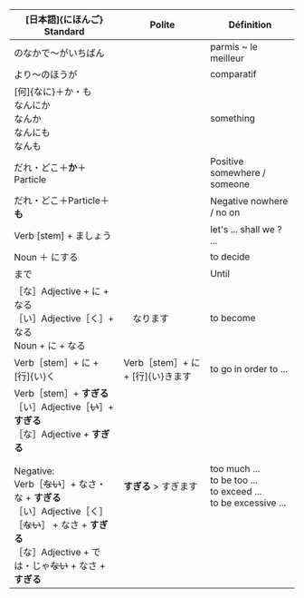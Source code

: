 | [日本語]{にほんご} Standard | Polite | Définition |
| --- | --- | --- |
| のなかで～がいちばん |  | parmis ~ le meilleur |
| より～のほうが |  | comparatif |
| [何]{なに}＋か・も <br>なんにか<br>なんか<br>なんにも<br>なんも |  | something |
| だれ・どこ＋**か**＋Particle |  | Positive somewhere / someone |
| だれ・どこ＋Particle＋**も** |  | Negative nowhere / no on |
| Verb [stem] + ましょう |  | let's ... shall we ? ... |
| Noun ＋ にする |  | to decide |
| まで |  | Until |
| ［な］Adjective + に + なる<br>［い］Adjective［く］+ なる<br>Noun + に + なる | 　なります | to become |
| Verb［stem］+ に + [行]{い}く | Verb［stem］+ に + [行]{い}きます | to go in order to ... |
| Verb［stem］+ **すぎる**<br>［い］Adjective［~~い~~］+ **すぎる**<br>［な］Adjective + **すぎる**<br><br>Negative:<br>Verb［~~ない~~］+ なさ・な + **すぎる**<br>［い］Adjective［く］［~~ない~~］ + なさ + **すぎる**<br>［な］Adjective + では・じゃ~~ない~~ + なさ + **すぎる** | **すぎる** > すぎます | too much ...<br>to be too ...<br>to exceed ...<br>to be excessive ... |
